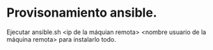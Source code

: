# Provisonamiento ansible.

Ejecutar ansible.sh <ip de la máquian remota> <nombre usuario de la máquina remota> <archivo pem> para instalarlo todo.
